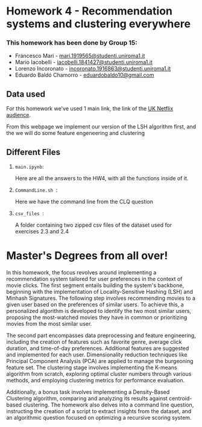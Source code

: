 # Homework 4 - Recommendation systems and clustering everywhere

### This homework has been done by Group 15:
- Francesco Mari - mari.1919565@studenti.uniroma1.it
- Mario Iacobelli - iacobelli.1841427@studenti.uniroma1.it
- Lorenzo Incoronato - incoronato.1916863@studenti.uniroma1.it
- Eduardo Baldó Chamorro - eduardobaldo10@gmail.com

## Data used
For this homework we've used 1 main link, the link of the [UK Netflix audience](https://www.kaggle.com/datasets/vodclickstream/netflix-audience-behaviour-uk-movies).

From this webpage we implement our version of the LSH algorithm first, and the we will do some feature engeneering and clustering

## Different Files

1. `main.ipynb`:
   
   Here are all the answers to the HW4, with all the functions inside of it.

2. `CommandLine.sh `:

   Here we have the command line from the CLQ question

3. `csv_files `:

   A folder containing two zipped csv files of the dataset used for exercises 2.3 and 2.4 


# Master's Degrees from all over! 

In this homework, the focus revolves around implementing a recommendation system tailored for user preferences in the context of movie clicks. The first segment entails building the system's backbone, beginning with the implementation of Locality-Sensitive Hashing (LSH) and Minhash Signatures. The following step involves recommending movies to a given user based on the preferences of similar users. To achieve this, a personalized algorithm is developed to identify the two most similar users, proposing the most-watched movies they have in common or prioritizing movies from the most similar user.

The second part encompasses data preprocessing and feature engineering, including the creation of features such as favorite genre, average click duration, and time-of-day preferences. Additional features are suggested and implemented for each user. Dimensionality reduction techniques like Principal Component Analysis (PCA) are applied to manage the burgeoning feature set. The clustering stage involves implementing the K-means algorithm from scratch, exploring optimal cluster numbers through various methods, and employing clustering metrics for performance evaluation.

Additionally, a bonus task involves implementing a Density-Based Clustering algorithm, comparing and analyzing its results against centroid-based clustering. The homework also delves into a command line question, instructing the creation of a script to extract insights from the dataset, and an algorithmic question focused on optimizing a recursive scoring system.

